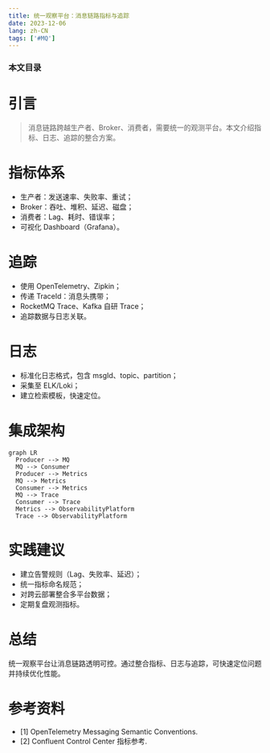 ```yaml
---
title: 统一观察平台：消息链路指标与追踪
date: 2023-12-06
lang: zh-CN
tags: ['#MQ']
---
```


### 本文目录
<!-- toc -->

# 引言
> 消息链路跨越生产者、Broker、消费者，需要统一的观测平台。本文介绍指标、日志、追踪的整合方案。

# 指标体系
- 生产者：发送速率、失败率、重试；
- Broker：吞吐、堆积、延迟、磁盘；
- 消费者：Lag、耗时、错误率；
- 可视化 Dashboard（Grafana）。

# 追踪
- 使用 OpenTelemetry、Zipkin；
- 传递 TraceId：消息头携带；
- RocketMQ Trace、Kafka 自研 Trace；
- 追踪数据与日志关联。

# 日志
- 标准化日志格式，包含 msgId、topic、partition；
- 采集至 ELK/Loki；
- 建立检索模板，快速定位。

# 集成架构
```mermaid
graph LR
  Producer --> MQ
  MQ --> Consumer
  Producer --> Metrics
  MQ --> Metrics
  Consumer --> Metrics
  MQ --> Trace
  Consumer --> Trace
  Metrics --> ObservabilityPlatform
  Trace --> ObservabilityPlatform
```

# 实践建议
- 建立告警规则（Lag、失败率、延迟）；
- 统一指标命名规范；
- 对跨云部署整合多平台数据；
- 定期复盘观测指标。

# 总结
统一观察平台让消息链路透明可控。通过整合指标、日志与追踪，可快速定位问题并持续优化性能。

# 参考资料
- [1] OpenTelemetry Messaging Semantic Conventions.
- [2] Confluent Control Center 指标参考.
